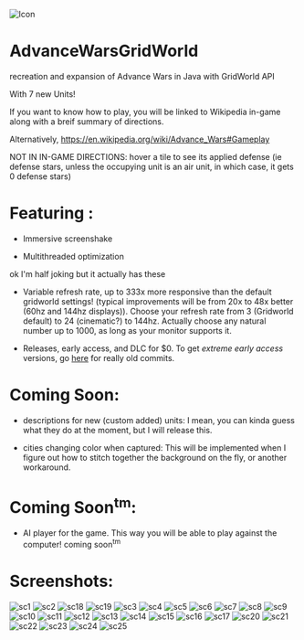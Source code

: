 ![Icon](/src/resources/icon.png?raw=true "AWGW Icon")
# AdvanceWarsGridWorld
recreation and expansion of Advance Wars in Java with GridWorld API

With 7 new Units!

If you want to know how to play, you will be linked to Wikipedia in-game along with a breif summary of directions. 

Alternatively, https://en.wikipedia.org/wiki/Advance_Wars#Gameplay

NOT IN IN-GAME DIRECTIONS: hover a tile to see its applied defense (ie defense stars, unless the occupying unit is an air unit, in which case, it gets 0 defense stars)

# Featuring :

 - Immersive screenshake
 
 - Multithreaded optimization
 
 ok I'm half joking but it actually has these
 
 - Variable refresh rate, up to 333x more responsive than the default gridworld settings! (typical improvements will be from 20x to 48x better (60hz and 144hz displays)). Choose your refresh rate from 3 (Gridworld default) to 24 (cinematic?) to 144hz. Actually choose any natural number up to 1000, as long as your monitor supports it. 
 
 - Releases, early access, and DLC for $0. To get *extreme early access* versions, go [here](https://github.com/majig12346/AVGW/commits) for really old commits.
 
# Coming Soon:
 
 - descriptions for new (custom added) units: I mean, you can kinda guess what they do at the moment, but I will release this.
 
 - cities changing color when captured: This will be implemented when I figure out how to stitch together the background on the fly, or another workaround.
 
 # Coming Soon<sup>tm</sup>:
 
 - AI player for the game. This way you will be able to play against the computer! coming soon<sup>tm</sup>
 
 # Screenshots:

![sc1](https://user-images.githubusercontent.com/26392939/28641845-88a6c44c-721e-11e7-97a0-97f15d774ff5.PNG)
![sc2](https://user-images.githubusercontent.com/26392939/28641847-88b0b5ba-721e-11e7-840f-eb4929c6240f.png)
![sc18](https://user-images.githubusercontent.com/26392939/28641863-88d651b2-721e-11e7-9103-85919a8708d0.png)
![sc19](https://user-images.githubusercontent.com/26392939/28641865-88dae524-721e-11e7-8105-9e30d0114c64.png)
![sc3](https://user-images.githubusercontent.com/26392939/28641848-88b1ccd4-721e-11e7-8b0a-377c6b4ca13f.PNG)
![sc4](https://user-images.githubusercontent.com/26392939/28641851-88b56966-721e-11e7-929a-00d5a9e01899.png)
![sc5](https://user-images.githubusercontent.com/26392939/28641846-88b02cee-721e-11e7-941d-98c651976201.PNG)
![sc6](https://user-images.githubusercontent.com/26392939/28641849-88b3b1b6-721e-11e7-84f2-34de9264cf9a.PNG)
![sc7](https://user-images.githubusercontent.com/26392939/28641850-88b3a6da-721e-11e7-907f-14220cf76a2d.png)
![sc8](https://user-images.githubusercontent.com/26392939/28641852-88baabce-721e-11e7-98a3-c3134aabde45.png)
![sc9](https://user-images.githubusercontent.com/26392939/28641853-88bcf492-721e-11e7-96d9-c78ec478205c.png)
![sc10](https://user-images.githubusercontent.com/26392939/28641856-88c26eea-721e-11e7-98b8-befc288dde8c.png)
![sc11](https://user-images.githubusercontent.com/26392939/28641855-88c1af0a-721e-11e7-938a-a087a496867e.png)
![sc12](https://user-images.githubusercontent.com/26392939/28641854-88c0897c-721e-11e7-9acd-b1c85149a46d.png)
![sc13](https://user-images.githubusercontent.com/26392939/28641857-88c4d20c-721e-11e7-90e6-c32586ec45ed.png)
![sc14](https://user-images.githubusercontent.com/26392939/28641858-88ca3ef4-721e-11e7-84de-992e04e78f2e.png)
![sc15](https://user-images.githubusercontent.com/26392939/28641859-88cd4cde-721e-11e7-9c0d-ea001b858013.png)
![sc16](https://user-images.githubusercontent.com/26392939/28641860-88ce1ff6-721e-11e7-92b7-7a738762b6e1.png)
![sc17](https://user-images.githubusercontent.com/26392939/28641861-88ce8d74-721e-11e7-9860-aa8804be763d.png)
![sc20](https://user-images.githubusercontent.com/26392939/28641869-88e6a9cc-721e-11e7-97f9-fb2489f7aacc.png)
![sc21](https://user-images.githubusercontent.com/26392939/28641867-88dbc07a-721e-11e7-85fb-4f429a263c8c.png)
![sc22](https://user-images.githubusercontent.com/26392939/28641866-88dbb4ea-721e-11e7-8e9f-83f137fb1345.png)
![sc23](https://user-images.githubusercontent.com/26392939/28641864-88d9f2e0-721e-11e7-8cc3-90dbb179d978.PNG)
![sc24](https://user-images.githubusercontent.com/26392939/28641868-88e349e4-721e-11e7-96db-12c9deb8e8b5.png)
![sc25](https://user-images.githubusercontent.com/26392939/28641870-88e9dade-721e-11e7-904e-f1d9919d3a6b.PNG)